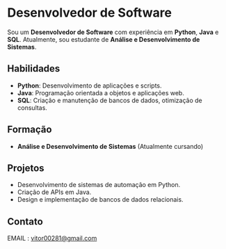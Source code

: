 # Desenvolvedor de Software

Sou um **Desenvolvedor de Software** com experiência em **Python**, **Java** e **SQL**. Atualmente, sou estudante de **Análise e Desenvolvimento de Sistemas**.

## Habilidades

- **Python**: Desenvolvimento de aplicações e scripts.
- **Java**: Programação orientada a objetos e aplicações web.
- **SQL**: Criação e manutenção de bancos de dados, otimização de consultas.

## Formação

- **Análise e Desenvolvimento de Sistemas** (Atualmente cursando)

## Projetos

- Desenvolvimento de sistemas de automação em Python.
- Criação de APIs em Java.
- Design e implementação de bancos de dados relacionais.

## Contato
EMAIL : vitor00281@gmail.com

